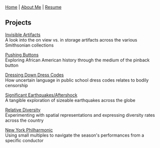 [Home](https://amina-brown.github.io) | [About Me](https://amina-brown.github.io/about_me.html) | [Resume]() 


## Projects

[Invisible Artifacts](https://amina-brown.github.io/invisible_artifacts.html)  
A look into the on view vs. in storage artifacts across the various Smithsonian collections

[Pushing Buttons](https://amina-brown.github.io/pushing_buttons.html)  
Exploring African American history through the medium of the pinback button

[Dressing Down Dress Codes](https://amina-brown.github.io/dress_codes.html)  
How uncertain language in public school dress codes relates to bodily censorship

[Significant Earthquakes/Aftershock](https://amina-brown.github.io/earthquakes.html)  
A tangible exploration of sizeable earthquakes across the globe

[Relative Diversity](https://amina-brown.github.io/relative_diversity.html)  
Experimenting with spatial representations and expressing diversity rates across the country

[New York Philharmonic](https://amina-brown.github.io/philharmonic.html)  
Using small multiples to navigate the season's performances from a specific conductor

